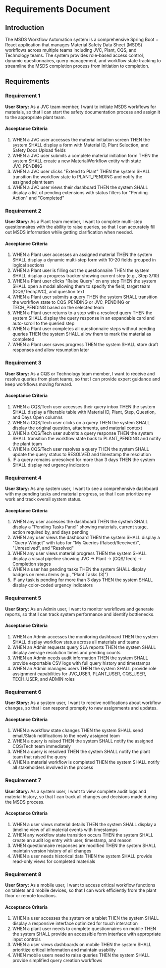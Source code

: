 # Requirements Document

## Introduction

The MSDS Workflow Automation system is a comprehensive Spring Boot + React application that manages Material Safety Data Sheet (MSDS) workflows across multiple teams including JVC, Plant, CQS, and Technology teams. The system provides role-based access control, dynamic questionnaires, query management, and workflow state tracking to streamline the MSDS completion process from initiation to completion.

## Requirements

### Requirement 1

**User Story:** As a JVC team member, I want to initiate MSDS workflows for materials, so that I can start the safety documentation process and assign it to the appropriate plant team.

#### Acceptance Criteria

1. WHEN a JVC user accesses the material initiation screen THEN the system SHALL display a form with Material ID, Plant Selection, and Safety Docs Upload fields
2. WHEN a JVC user submits a complete material initiation form THEN the system SHALL create a new MaterialWorkflow entity with state JVC_PENDING
3. WHEN a JVC user clicks "Extend to Plant" THEN the system SHALL transition the workflow state to PLANT_PENDING and notify the assigned plant team
4. WHEN a JVC user views their dashboard THEN the system SHALL display a list of pending extensions with status filters for "Pending Action" and "Completed"

### Requirement 2

**User Story:** As a Plant team member, I want to complete multi-step questionnaires with the ability to raise queries, so that I can accurately fill out MSDS information while getting clarification when needed.

#### Acceptance Criteria

1. WHEN a Plant user accesses an assigned material THEN the system SHALL display a dynamic multi-step form with 10-20 fields grouped in logical sections
2. WHEN a Plant user is filling out the questionnaire THEN the system SHALL display a progress tracker showing current step (e.g., Step 3/10)
3. WHEN a Plant user clicks "Raise Query" on any step THEN the system SHALL open a modal allowing them to specify the field, target team (CQS/Tech/JVC), and question text
4. WHEN a Plant user submits a query THEN the system SHALL transition the workflow state to CQS_PENDING or JVC_PENDING or TECH_PENDING based on the selected team
5. WHEN a Plant user returns to a step with a resolved query THEN the system SHALL display the query response in an expandable card and auto-scroll to the queried step
6. WHEN a Plant user completes all questionnaire steps without pending queries THEN the system SHALL allow them to mark the material as completed
7. WHEN a Plant user saves progress THEN the system SHALL store draft responses and allow resumption later

### Requirement 3

**User Story:** As a CQS or Technology team member, I want to receive and resolve queries from plant teams, so that I can provide expert guidance and keep workflows moving forward.

#### Acceptance Criteria

1. WHEN a CQS/Tech user accesses their query inbox THEN the system SHALL display a filterable table with Material ID, Plant, Step, Question, and Days Open columns
2. WHEN a CQS/Tech user clicks on a query THEN the system SHALL display the original question, attachments, and material context
3. WHEN a CQS/Tech user submits a query response THEN the system SHALL transition the workflow state back to PLANT_PENDING and notify the plant team
4. WHEN a CQS/Tech user resolves a query THEN the system SHALL update the query status to RESOLVED and timestamp the resolution
5. IF a query remains unresolved for more than 3 days THEN the system SHALL display red urgency indicators

### Requirement 4

**User Story:** As any system user, I want to see a comprehensive dashboard with my pending tasks and material progress, so that I can prioritize my work and track overall system status.

#### Acceptance Criteria

1. WHEN any user accesses the dashboard THEN the system SHALL display a "Pending Tasks Panel" showing materials, current stage, action required by, and days pending
2. WHEN any user views the dashboard THEN the system SHALL display a "Query Widget" with tabs for "My Queries (Raised/Received)", "Unresolved", and "Resolved"
3. WHEN any user views material progress THEN the system SHALL display a visual pipeline showing JVC → Plant → [CQS/Tech] → Completion stages
4. WHEN a user has pending tasks THEN the system SHALL display badges on menu items (e.g., "Plant Tasks (3)")
5. IF any task is pending for more than 3 days THEN the system SHALL display color-coded urgency indicators

### Requirement 5

**User Story:** As an Admin user, I want to monitor workflows and generate reports, so that I can track system performance and identify bottlenecks.

#### Acceptance Criteria

1. WHEN an Admin accesses the monitoring dashboard THEN the system SHALL display workflow status across all materials and teams
2. WHEN an Admin requests query SLA reports THEN the system SHALL display average resolution times and pending counts
3. WHEN an Admin needs audit information THEN the system SHALL provide exportable CSV logs with full query history and timestamps
4. WHEN an Admin manages users THEN the system SHALL provide role assignment capabilities for JVC_USER, PLANT_USER, CQS_USER, TECH_USER, and ADMIN roles

### Requirement 6

**User Story:** As a system user, I want to receive notifications about workflow changes, so that I can respond promptly to new assignments and updates.

#### Acceptance Criteria

1. WHEN a workflow state changes THEN the system SHALL send email/Slack notifications to the newly assigned team
2. WHEN a query is raised THEN the system SHALL notify the assigned CQS/Tech team immediately
3. WHEN a query is resolved THEN the system SHALL notify the plant team that raised the query
4. WHEN a material workflow is completed THEN the system SHALL notify all stakeholders involved in the process

### Requirement 7

**User Story:** As a system user, I want to view complete audit logs and material history, so that I can track all changes and decisions made during the MSDS process.

#### Acceptance Criteria

1. WHEN a user views material details THEN the system SHALL display a timeline view of all material events with timestamps
2. WHEN any workflow state transition occurs THEN the system SHALL create an audit log entry with user, timestamp, and reason
3. WHEN questionnaire responses are modified THEN the system SHALL maintain version history of all changes
4. WHEN a user needs historical data THEN the system SHALL provide read-only views for completed materials

### Requirement 8

**User Story:** As a mobile user, I want to access critical workflow functions on tablets and mobile devices, so that I can work efficiently from the plant floor or remote locations.

#### Acceptance Criteria

1. WHEN a user accesses the system on a tablet THEN the system SHALL display a responsive interface optimized for touch interaction
2. WHEN a plant user needs to complete questionnaires on mobile THEN the system SHALL provide an accessible form interface with appropriate input controls
3. WHEN a user views dashboards on mobile THEN the system SHALL prioritize critical information and maintain usability
4. WHEN mobile users need to raise queries THEN the system SHALL provide simplified query creation workflows